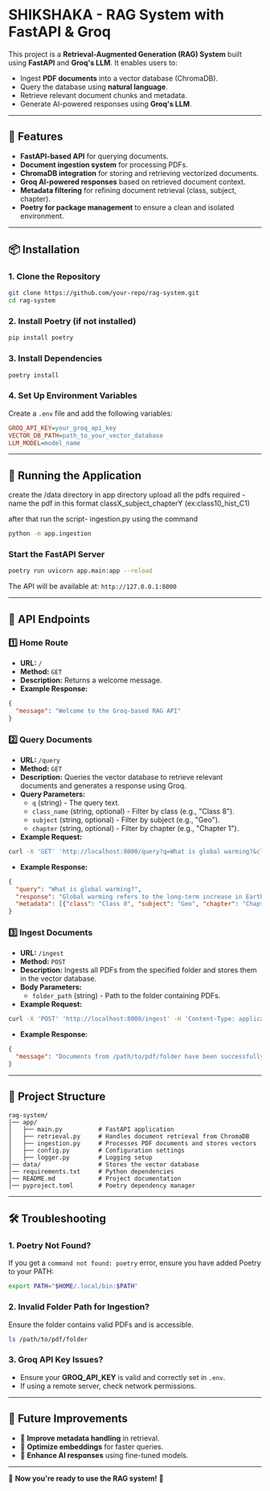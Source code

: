 # SHIKSHAKA - RAG System with FastAPI & Groq

This project is a **Retrieval-Augmented Generation (RAG) System** built using **FastAPI** and **Groq's LLM**. It enables users to:
- Ingest **PDF documents** into a vector database (ChromaDB).
- Query the database using **natural language**.
- Retrieve relevant document chunks and metadata.
- Generate AI-powered responses using **Groq's LLM**.

---

## 📌 Features
- **FastAPI-based API** for querying documents.
- **Document ingestion system** for processing PDFs.
- **ChromaDB integration** for storing and retrieving vectorized documents.
- **Groq AI-powered responses** based on retrieved document context.
- **Metadata filtering** for refining document retrieval (class, subject, chapter).
- **Poetry for package management** to ensure a clean and isolated environment.

---

## 📦 Installation

### **1. Clone the Repository**
```bash
git clone https://github.com/your-repo/rag-system.git
cd rag-system
```

### **2. Install Poetry** (if not installed)
```bash
pip install poetry
```

### **3. Install Dependencies**
```bash
poetry install
```

### **4. Set Up Environment Variables**
Create a `.env` file and add the following variables:
```ini
GROQ_API_KEY=your_groq_api_key
VECTOR_DB_PATH=path_to_your_vector_database
LLM_MODEL=model_name
```

---

## 🚀 Running the Application
create the /data directory in app directory
upload all the pdfs required -name the pdf in this format classX_subject_chapterY (ex:class10_hist_C1)

after that run the script- ingestion.py using the command
```bash
python -m app.ingestion 
```

### **Start the FastAPI Server**
```bash
poetry run uvicorn app.main:app --reload
```
The API will be available at: `http://127.0.0.1:8000`

---

## 📜 API Endpoints

### **1️⃣ Home Route**
- **URL:** `/`
- **Method:** `GET`
- **Description:** Returns a welcome message.
- **Example Response:**
```json
{
  "message": "Welcome to the Groq-based RAG API"
}
```

### **2️⃣ Query Documents**
- **URL:** `/query`
- **Method:** `GET`
- **Description:** Queries the vector database to retrieve relevant documents and generates a response using Groq.
- **Query Parameters:**
  - `q` (string) - The query text.
  - `class_name` (string, optional) - Filter by class (e.g., "Class 8").
  - `subject` (string, optional) - Filter by subject (e.g., "Geo").
  - `chapter` (string, optional) - Filter by chapter (e.g., "Chapter 1").
- **Example Request:**
```bash
curl -X 'GET' 'http://localhost:8000/query?q=What is global warming?&class_name=Class 8&subject=Geo'
```
- **Example Response:**
```json
{
  "query": "What is global warming?",
  "response": "Global warming refers to the long-term increase in Earth's average temperature...",
  "metadata": [{"class": "Class 8", "subject": "Geo", "chapter": "Chapter 3"}]
}
```

### **3️⃣ Ingest Documents**
- **URL:** `/ingest`
- **Method:** `POST`
- **Description:** Ingests all PDFs from the specified folder and stores them in the vector database.
- **Body Parameters:**
  - `folder_path` (string) - Path to the folder containing PDFs.
- **Example Request:**
```bash
curl -X 'POST' 'http://localhost:8000/ingest' -H 'Content-Type: application/json' -d '{"folder_path": "/path/to/pdf/folder"}'
```
- **Example Response:**
```json
{
  "message": "Documents from /path/to/pdf/folder have been successfully ingested into the vector database."
}
```

---

## 📂 Project Structure
```
rag-system/
│── app/
│   ├── main.py          # FastAPI application
│   ├── retrieval.py     # Handles document retrieval from ChromaDB
│   ├── ingestion.py     # Processes PDF documents and stores vectors
│   ├── config.py        # Configuration settings
│   ├── logger.py        # Logging setup
│── data/                # Stores the vector database
│── requirements.txt     # Python dependencies
│── README.md            # Project documentation
│── pyproject.toml       # Poetry dependency manager
```

---

## 🛠 Troubleshooting

### **1. Poetry Not Found?**
If you get a `command not found: poetry` error, ensure you have added Poetry to your PATH:
```bash
export PATH="$HOME/.local/bin:$PATH"
```

### **2. Invalid Folder Path for Ingestion?**
Ensure the folder contains valid PDFs and is accessible.
```bash
ls /path/to/pdf/folder
```

### **3. Groq API Key Issues?**
- Ensure your **GROQ_API_KEY** is valid and correctly set in `.env`.
- If using a remote server, check network permissions.

---

## 📌 Future Improvements
- 📝 **Improve metadata handling** in retrieval.
- 🚀 **Optimize embeddings** for faster queries.
- 🤖 **Enhance AI responses** using fine-tuned models.

---

🚀 **Now you're ready to use the RAG system!** 🎉

